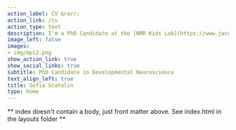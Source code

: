 ```yaml
---
action_label: CV &rarr;
action_link: /cv
action_type: text
description: I'm a PhD Candidate at the [NMR Kids Lab](https://www.jacobscenter.uzh.ch/en/research/developmental_neuroscience.html) at the __University of Zurich__. I study how children develop socioemotional skills and how this process is associated with their families. For that, I use fMRI, behavioural questionnaires, physiological measures, and computational models. In my research, I support open science practices.
image_left: false
images:
- img/mpi2.png
show_action_link: true
show_social_links: true
subtitle: PhD Candidate in Developmental Neuroscience
text_align_left: true
title: Sofia Scatolin
type: home
---
```


** index doesn't contain a body, just front matter above.
See index.html in the layouts folder **
